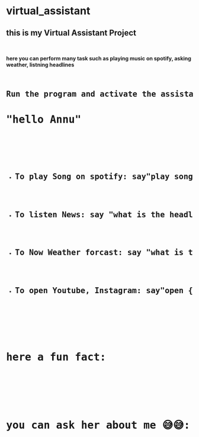 # virtual_assistant

<h2>this is my Virtual Assistant Project</h1>
<br>
<b><p>here you can perform many task such as playing music on spotify, asking weather, listning headlines</p>

<pre>

<h2>Run the program and activate the assistant just by saying</h2><h1>"hello Annu"</h1>

<ul>
  <li><h2>To play Song on spotify: say"play song{song_name}"</h2></li>
  <li><h2>To listen News: say "what is the headlines today"</h2></li>
  <li><h2>To Now Weather forcast: say "what is the weather {your_city_name}"</h2></li>
  <li><h2>To open Youtube, Instagram: say"open {site name}"</h2></li>
  
</ul>
    
  <h1>here a fun fact:</h1>
   <h1> <p>you can ask her about me 😅😅: just by saying "who is sagar gupta"</p>
</pre>
